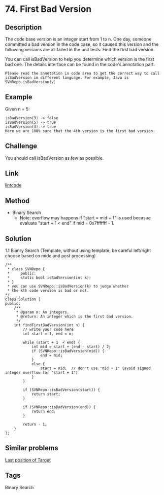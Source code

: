 # 74. First Bad Version

## Description

The code base version is an integer start from 1 to n. One day, someone committed a bad version in the code case, so it caused this version and the following versions are all failed in the unit tests. Find the first bad version.

You can call isBadVersion to help you determine which version is the first bad one. The details interface can be found in the code's annotation part.
```
Please read the annotation in code area to get the correct way to call isBadVersion in different language. For example, Java is SVNRepo.isBadVersion(v)
```
## Example
Given n = 5:
```
isBadVersion(3) -> false
isBadVersion(5) -> true
isBadVersion(4) -> true
Here we are 100% sure that the 4th version is the first bad version.
```

## Challenge
You should call isBadVersion as few as possible.

## Link
[lintcode](https://lintcode.com/problem/first-bad-version/)

## Method
* Binary Search  
  * Note: overflow may happens if "start = mid + 1" is used becasue evaluate "start + 1 < end" if mid = 0x7fffffff - 1.  

## Solution
1.1 Bianry Search (Template, without using template, be careful left/right choose based on mide and post processing)

~~~
/**
 * class SVNRepo {
 *     public:
 *     static bool isBadVersion(int k);
 * }
 * you can use SVNRepo::isBadVersion(k) to judge whether 
 * the kth code version is bad or not.
*/
class Solution {
public:
    /**
     * @param n: An integers.
     * @return: An integer which is the first bad version.
     */
    int findFirstBadVersion(int n) {
        // write your code here
        int start = 1, end = n;
        
        while (start + 1  < end) {
            int mid = start + (end - start) / 2;
            if (SVNRepo::isBadVersion(mid)) {
                end = mid;
            }
            else {
                start = mid;  // don't use "mid + 1" (avoid signed integer overflow for "start + 1")
            }
        }
        
        if (SVNRepo::isBadVersion(start)) {
            return start;
        }
        
        if (SVNRepo::isBadVersion(end)) {
            return end;
        }
        
        return - 1;
    }
};
~~~

## Similar problems
[Last position of Target](https://www.lintcode.com/problem/last-position-of-target/)  

## Tags
Binary Search